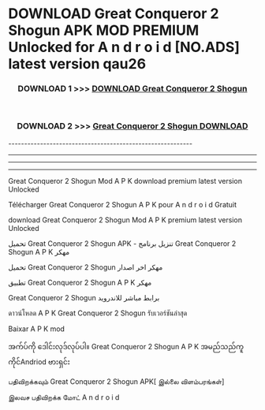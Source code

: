 # DOWNLOAD Great Conqueror 2 Shogun  APK MOD PREMIUM Unlocked for A n d r o i d [NO.ADS] latest version qau26 



<div align="center">

<h3>DOWNLOAD 1 >>> <a href="https://getmod2.web.app/?judul=Great Conqueror 2 Shogun ">DOWNLOAD Great Conqueror 2 Shogun </a></h3><br>

<h3>DOWNLOAD 2 >>> <a href="https://getmod2.web.app/?judul=Great Conqueror 2 Shogun ">Great Conqueror 2 Shogun  DOWNLOAD </a></h3>

</div>
----------------------------------------------------------

----------------------------------------------------------

----------------------------------------------------------

----------------------------------------------------------

Great Conqueror 2 Shogun  Mod A P K download premium latest version Unlocked

Télécharger Great Conqueror 2 Shogun  A P K pour A n d r o i d Gratuit

download Great Conqueror 2 Shogun  Mod A P K premium latest version Unlocked

تحميل Great Conqueror 2 Shogun  APK - تنزيل برنامج Great Conqueror 2 Shogun  A P K مهكر

تحميل Great Conqueror 2 Shogun  مهكر اخر اصدار

تطبيق Great Conqueror 2 Shogun  A P K مهكر

Great Conqueror 2 Shogun  برابط مباشر للاندرويد

ดาวน์โหลด A P K Great Conqueror 2 Shogun  รับเวอร์ชันล่าสุด

Baixar A P K mod

အက်ပ်ကို ဒေါင်းလုဒ်လုပ်ပါ။ Great Conqueror 2 Shogun  A P K အမည်သည်ကူကိုင်Andriod ဗားရှင်း

பதிவிறக்கவும் Great Conqueror 2 Shogun  APK[ இல்லை விளம்பரங்கள்] 
 
இலவச பதிவிறக்க மோட் A n d r o i d



